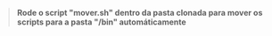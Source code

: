 >**Rode o script "mover.sh" dentro da pasta clonada para mover os scripts para a pasta "/bin" automáticamente**
